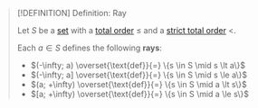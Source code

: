 >[!DEFINITION] Definition: Ray
>
>Let $S$ be a [set](../Set.md) with a [total order](Total%20Order.md) $\le$ and a [strict total order](Strict%20Total%20Order.md) $\lt$.
>
>Each $a \in S$ defines the following **rays**:
>- $(-\infty; a) \overset{\text{def}}{=} \{s \in S \mid s \lt a\}$
>- $(-\infty; a] \overset{\text{def}}{=} \{s \in S \mid s \le a\}$
>- $(a; +\infty) \overset{\text{def}}{=} \{s \in S \mid a \lt s\}$
>- $[a; +\infty) \overset{\text{def}}{=} \{s \in S \mid a \le s\}$
>